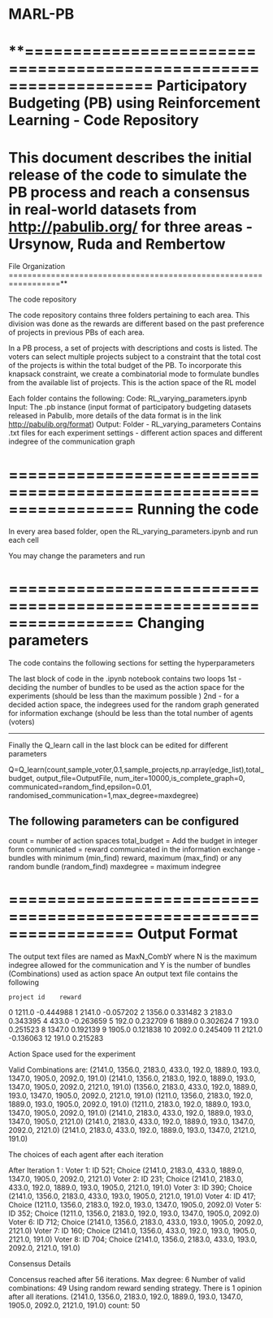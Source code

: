 # MARL-PB

**=================================================================
Participatory Budgeting (PB) using Reinforcement Learning - Code Repository
=================================================================

This document describes the initial release of the code to simulate
the PB process and reach a consensus in real-world datasets from 
http://pabulib.org/ for three areas - Ursynow, Ruda and Rembertow
=================================================================
File Organization
=================================================================**


The code repository 



The code repository contains three folders pertaining to each area.
This division was done as the rewards are different based on the past preference of projects in previous PBs of each area.


In a PB process, a set of projects with descriptions and costs is listed. 
The voters can select multiple projects subject to a constraint that the total cost 
of the projects is within the total budget of the PB. To incorporate this knapsack constraint,
 we create a combinatorial mode to formulate bundles from the available list of projects.
This is the action space of the RL model


Each folder contains the following:
Code: RL_varying_parameters.ipynb
Input: The .pb instance (input format of participatory budgeting datasets released
 in Pabulib, more details of the data format is in the link http://pabulib.org/format)
Output: Folder - RL_varying_parameters
Contains  .txt files for each experiment settings - 
different action spaces and different indegree of the communication graph


=================================================================
Running the code
=================================================================

In every area based folder, open the RL_varying_parameters.ipynb and run each cell

You may change the parameters and run


=================================================================
Changing parameters
=================================================================
The code contains the following sections for setting the hyperparameters

The last block of code in the .ipynb notebook contains two loops
1st - deciding the number of bundles to be used as the action space for the experiments 
(should be less than the maximum possible )
2nd - for a decided action space, the indegrees used for the random graph generated for
 information exchange (should be less than the total number of agents (voters)
 
 ------------------------------------------------------------------------------------

Finally the Q_learn call in the last block can be edited for different parameters

Q=Q_learn(count,sample_voter,0.1,sample_projects,np.array(edge_list),total_budget,
 output_file=OutputFile, num_iter=10000,is_complete_graph=0, communicated=random_find,epsilon=0.01,
  randomised_communication=1,max_degree=maxdegree)

The following parameters can be configured
------------------------------------------------------------------------------------

count = number of action spaces
total_budget = Add the budget in integer form
communicated = reward communicated in the information exchange - bundles with minimum (min_find) reward, maximum (max_find) or any random bundle (random_find)
maxdegree =  maximum indegree


=================================================================
Output Format
=================================================================

The output text files are named as MaxN_CombY where N is the maximum indegree 
allowed for the communication and Y is the number of bundles (Combinations) used as action space
An output text file contains the following 

    project id    reward
0       1211.0 -0.444988
1       2141.0 -0.057202
2       1356.0  0.331482
3       2183.0  0.343395
4        433.0 -0.263659
5        192.0  0.232709
6       1889.0  0.302624
7        193.0  0.251523
8       1347.0  0.192139
9       1905.0  0.121838
10      2092.0  0.245409
11      2121.0 -0.136063
12       191.0  0.215283

Action Space used for the experiment

Valid Combinations are:
(2141.0, 1356.0, 2183.0, 433.0, 192.0, 1889.0, 193.0, 1347.0, 1905.0, 2092.0, 191.0)
(2141.0, 1356.0, 2183.0, 192.0, 1889.0, 193.0, 1347.0, 1905.0, 2092.0, 2121.0, 191.0)
(1356.0, 2183.0, 433.0, 192.0, 1889.0, 193.0, 1347.0, 1905.0, 2092.0, 2121.0, 191.0)
(1211.0, 1356.0, 2183.0, 192.0, 1889.0, 193.0, 1905.0, 2092.0, 191.0)
(1211.0, 2183.0, 192.0, 1889.0, 193.0, 1347.0, 1905.0, 2092.0, 191.0)
(2141.0, 2183.0, 433.0, 192.0, 1889.0, 193.0, 1347.0, 1905.0, 2121.0)
(2141.0, 2183.0, 433.0, 192.0, 1889.0, 193.0, 1347.0, 2092.0, 2121.0)
(2141.0, 2183.0, 433.0, 192.0, 1889.0, 193.0, 1347.0, 2121.0, 191.0)

The choices of each agent after each iteration

After Iteration 1 :
Voter 1: ID 521; Choice (2141.0, 2183.0, 433.0, 1889.0, 1347.0, 1905.0, 2092.0, 2121.0) 
Voter 2: ID 231; Choice (2141.0, 2183.0, 433.0, 192.0, 1889.0, 193.0, 1905.0, 2121.0, 191.0) 
Voter 3: ID 390; Choice (2141.0, 1356.0, 2183.0, 433.0, 193.0, 1905.0, 2121.0, 191.0) 
Voter 4: ID 417; Choice (1211.0, 1356.0, 2183.0, 192.0, 193.0, 1347.0, 1905.0, 2092.0) 
Voter 5: ID 352; Choice (1211.0, 1356.0, 2183.0, 192.0, 193.0, 1347.0, 1905.0, 2092.0) 
Voter 6: ID 712; Choice (2141.0, 1356.0, 2183.0, 433.0, 193.0, 1905.0, 2092.0, 2121.0) 
Voter 7: ID 160; Choice (2141.0, 1356.0, 433.0, 192.0, 193.0, 1905.0, 2121.0, 191.0) 
Voter 8: ID 704; Choice (2141.0, 1356.0, 2183.0, 433.0, 193.0, 2092.0, 2121.0, 191.0) 

Consensus Details

Concensus reached after 56 iterations.
Max degree: 6 Number of valid combinations: 49 Using random reward sending strategy.
There is 1 opinion after all iterations.
(2141.0, 1356.0, 2183.0, 192.0, 1889.0, 193.0, 1347.0, 1905.0, 2092.0, 2121.0, 191.0) count: 50









































